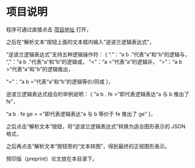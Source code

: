 # 项目说明

程序可通过直接点击 [项目地址](https://kuangdash.github.io/LogicR/index.html) 打开，

之后在“解析文本”按钮上面的文本框内输入“逆波兰逻辑表达式”，

“逆波兰逻辑表达式”支持五种逻辑操作符：
{
“.”：“a b .”代表“a”和“b”的逻辑与，
“,”：“a b .”代表“a”和“b”的逻辑或，
“<”：“a <”代表“a”的逻辑非，
“>”：“a b >”代表“a”和“b”的逻辑推出，

“=”：“a b =”代表“a”和“b”的逻辑等价/同或
}，

逆波兰逻辑表达式组合的举例说明：
{
“a b . fe >”即代表逻辑表达“a 与 b   推出了   fe”，

“a b . fe ge > =”即代表逻辑表达“a 与 b  等价于  fe 推出了 ge”
}，

之后点击“解析文本”按钮，将“逆波兰逻辑表达式”转换为适合图形表示的 JSON 格式，

之后再点击“解析文本”按钮旁的“文本转图”，得到最终的正规图形表示。

预印版（preprint）论文放在本目录下。
